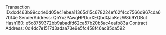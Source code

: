Transaction ID:dcd463b99cc4e0d05e41ebea11365d15c678224ef62f4cc7566d967cda67b14e
SenderAddress: QhYxzPAwqHPDurXEQbdQJoKezW8b9YDBut
Hash160: e5c8759372bb9abadfd62ca57b20b5ac4eafb83a
Contract Address: 0d4dc7e1517d3adaa73e9e5fc458f46ac85da592